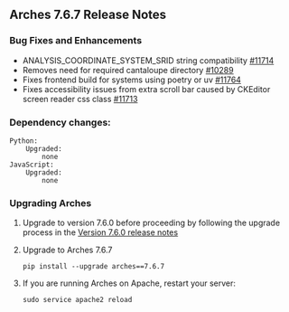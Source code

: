 ## Arches 7.6.7 Release Notes

### Bug Fixes and Enhancements

-   ANALYSIS_COORDINATE_SYSTEM_SRID string compatibility [#11714](https://github.com/archesproject/arches/issues/11714)
-   Removes need for required cantaloupe directory [#10289](https://github.com/archesproject/arches/issues/10289)
-   Fixes frontend build for systems using poetry or uv [#11764](https://github.com/archesproject/arches/issues/11764)
-   Fixes accessibility issues from extra scroll bar caused by CKEditor screen reader css class [#11713](https://github.com/archesproject/arches/issues/11713)

### Dependency changes:

```
Python:
    Upgraded:
        none
JavaScript:
    Upgraded:
        none
```

### Upgrading Arches

1. Upgrade to version 7.6.0 before proceeding by following the upgrade process in the [Version 7.6.0 release notes](https://github.com/archesproject/arches/blob/dev/7.6.x/releases/7.6.0.md)

2. Upgrade to Arches 7.6.7

    ```
    pip install --upgrade arches==7.6.7
    ```

3. If you are running Arches on Apache, restart your server:
    ```
    sudo service apache2 reload
    ```
